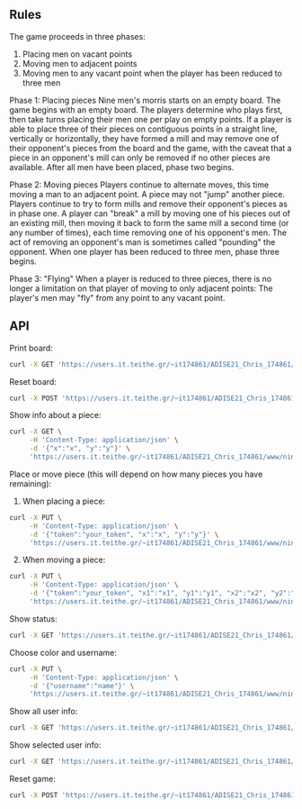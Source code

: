 
## Rules
The game proceeds in three phases:

1. Placing men on vacant points
2. Moving men to adjacent points
3. Moving men to any vacant point when the player has been reduced to three men

Phase 1: Placing pieces
Nine men's morris starts on an empty board.
The game begins with an empty board. The players determine who plays first, then take turns placing their men one per play on empty points. If a player is able to place three of their pieces on contiguous points in a straight line, vertically or horizontally, they have formed a mill and may remove one of their opponent's pieces from the board and the game, with the caveat that a piece in an opponent's mill can only be removed if no other pieces are available. After all men have been placed, phase two begins.

Phase 2: Moving pieces
Players continue to alternate moves, this time moving a man to an adjacent point. A piece may not "jump" another piece. Players continue to try to form mills and remove their opponent's pieces as in phase one. A player can "break" a mill by moving one of his pieces out of an existing mill, then moving it back to form the same mill a second time (or any number of times), each time removing one of his opponent's men. The act of removing an opponent's man is sometimes called "pounding" the opponent. When one player has been reduced to three men, phase three begins.

Phase 3: "Flying"
When a player is reduced to three pieces, there is no longer a limitation on that player of moving to only adjacent points: The player's men may "fly" from any point to any vacant point.

## API
Print board:
```bash
curl -X GET 'https://users.it.teithe.gr/~it174861/ADISE21_Chris_174861/www/nine_men_morris.php/board'
```
Reset board:
```bash
curl -X POST 'https://users.it.teithe.gr/~it174861/ADISE21_Chris_174861/www/nine_men_morris.php/board'
```

Show info about a piece:
```bash
curl -X GET \
	 -H 'Content-Type: application/json' \
	 -d '{"x":"x", "y":"y"}' \
	 'https://users.it.teithe.gr/~it174861/ADISE21_Chris_174861/www/nine_men_morris.php/board/piece'
```
Place or move piece (this will depend on how many pieces you have remaining):  
1. When placing a piece:
```bash
curl -X PUT \
	 -H 'Content-Type: application/json' \
	 -d '{"token":"your_token", "x":"x", "y":"y"}' \
	 'https://users.it.teithe.gr/~it174861/ADISE21_Chris_174861/www/nine_men_morris.php/board/piece'
```
2. When moving a piece:
```bash
curl -X PUT \
	 -H 'Content-Type: application/json' \
	 -d '{"token":"your_token", "x1":"x1", "y1":"y1", "x2":"x2", "y2":"y2"}' \
	 'https://users.it.teithe.gr/~it174861/ADISE21_Chris_174861/www/nine_men_morris.php/board/piece'
```

Show status:
```bash
curl -X GET 'https://users.it.teithe.gr/~it174861/ADISE21_Chris_174861/www/nine_men_morris.php/status'
```

Choose color and username:
```bash
curl -X PUT \
	 -H 'Content-Type: application/json' \
	 -d '{"username":"name"}' \
	 'https://users.it.teithe.gr/~it174861/ADISE21_Chris_174861/www/nine_men_morris.php/players/color'
```

Show all user info:
```bash
curl -X GET 'https://users.it.teithe.gr/~it174861/ADISE21_Chris_174861/www/nine_men_morris.php/players'
```

Show selected user info:
```bash
curl -X GET 'https://users.it.teithe.gr/~it174861/ADISE21_Chris_174861/www/nine_men_morris.php/players/color'
```

Reset game:
```bash
curl -X POST 'https://users.it.teithe.gr/~it174861/ADISE21_Chris_174861/www/nine_men_morris.php/players/reset'
```

